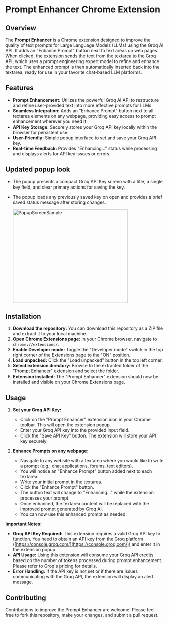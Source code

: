 # Prompt Enhancer Chrome Extension

## Overview

The **Prompt Enhancer** is a Chrome extension designed to improve the quality of text prompts for Large Language Models (LLMs) using the Groq AI API.  It adds an "Enhance Prompt" button next to text areas on web pages. When clicked, the extension sends the text from the textarea to the Groq API, which uses a prompt engineering expert model to refine and enhance the text. The enhanced prompt is then automatically inserted back into the textarea, ready for use in your favorite chat-based LLM platforms.

## Features

* **Prompt Enhancement:**  Utilizes the powerful Groq AI API to restructure and refine user-provided text into more effective prompts for LLMs.
* **Seamless Integration:** Adds an "Enhance Prompt" button next to all textarea elements on any webpage, providing easy access to prompt enhancement wherever you need it.
* **API Key Storage:** Securely stores your Groq API key locally within the browser for persistent use.
* **User-Friendly:** Simple popup interface to set and save your Groq API key.
* **Real-time Feedback:** Provides "Enhancing..." status while processing and displays alerts for API key issues or errors.

## Updated popup look

* The popup presents a compact Groq API Key screen with a title, a single key field, and clear primary actions for saving the key.
* The popup loads any previously saved key on open and provides a brief saved status message after storing changes.
  
  <img width="365" height="298" alt="PopupScreenSample" src="https://github.com/user-attachments/assets/d6e54a92-2b3b-4de5-b1bd-0f61ffc53e46" />


## Installation

1. **Download the repository:** You can download this repository as a ZIP file and extract it to your local machine.
2. **Open Chrome Extensions page:** In your Chrome browser, navigate to `chrome://extensions/`.
3. **Enable Developer mode:**  Toggle the "Developer mode" switch in the top right corner of the Extensions page to the "ON" position.
4. **Load unpacked:** Click the "Load unpacked" button in the top left corner.
5. **Select extension directory:**  Browse to the extracted folder of the "Prompt Enhancer" extension and select the folder.
6. **Extension installed:** The "Prompt Enhancer" extension should now be installed and visible on your Chrome Extensions page.

## Usage

1. **Set your Groq API Key:**
    * Click on the "Prompt Enhancer" extension icon in your Chrome toolbar. This will open the extension popup.
    * Enter your Groq API key into the provided input field.
    * Click the "Save API Key" button. The extension will store your API key securely.

2. **Enhance Prompts on any webpage:**
    * Navigate to any website with a textarea where you would like to write a prompt (e.g., chat applications, forums, text editors).
    * You will notice an "Enhance Prompt" button added next to each textarea.
    * Write your initial prompt in the textarea.
    * Click the "Enhance Prompt" button.
    * The button text will change to "Enhancing..." while the extension processes your prompt.
    * Once enhanced, the textarea content will be replaced with the improved prompt generated by Groq AI.
    * You can now use this enhanced prompt as needed.

**Important Notes:**

* **Groq API Key Required:** This extension requires a valid Groq API key to function. You need to obtain an API key from the Groq platform ([https://console.groq.com/](https://console.groq.com/)) and enter it in the extension popup.
* **API Usage:** Using this extension will consume your Groq API credits based on the number of tokens processed during prompt enhancement. Please refer to Groq's pricing for details.
* **Error Handling:** If the API key is not set or if there are issues communicating with the Groq API, the extension will display an alert message.

## Contributing

Contributions to improve the Prompt Enhancer are welcome! Please feel free to fork this repository, make your changes, and submit a pull request.




